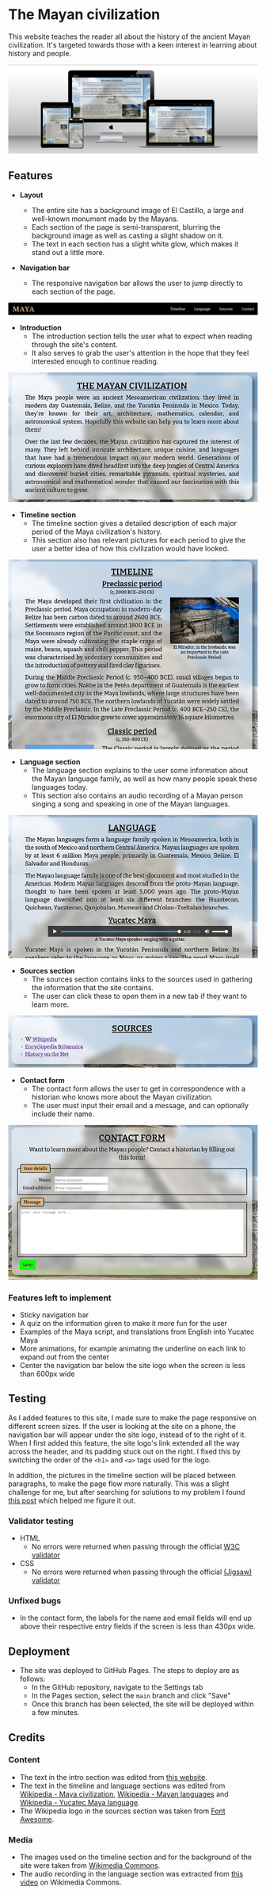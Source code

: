 # The Mayan civilization

This website teaches the reader all about the history of the ancient Mayan civilization. It's targeted towards those with a keen interest in learning about history and people.

![Responsive markup](media/mockup.png)

## Features

- __Layout__
    - The entire site has a background image of El Castillo, a large and well-known monument made by the Mayans.
    - Each section of the page is semi-transparent, blurring the background image as well as casting a slight shadow on it.
    - The text in each section has a slight white glow, which makes it stand out a little more.

- __Navigation bar__
    - The responsive navigation bar allows the user to jump directly to each section of the page.

![Navigation bar](media/navbar.png)

- __Introduction__
    - The introduction section tells the user what to expect when reading through the site's content.
    - It also serves to grab the user's attention in the hope that they feel interested enough to continue reading.

![Introduction section](media/intro.png)

- __Timeline section__
    - The timeline section gives a detailed description of each major period of the Maya civilization's history.
    - This section also has relevant pictures for each period to give the user a better idea of how this civilization would have looked.

![Timeline section](media/timeline.png)

- __Language section__
    - The language section explains to the user some information about the Mayan language family, as well as how many people speak these languages today.
    - This section also contains an audio recording of a Mayan person singing a song and speaking in one of the Mayan languages.

![Language section](media/language.png)

- __Sources section__
    - The sources section contains links to the sources used in gathering the information that the site contains.
    - The user can click these to open them in a new tab if they want to learn more.

![Sources section](media/sources.png)

- __Contact form__
    - The contact form allows the user to get in correspondence with a historian who knows more about the Mayan civilization.
    - The user must input their email and a message, and can optionally include their name.

![Contact form](media/contact.png)

### Features left to implement

- Sticky navigation bar
- A quiz on the information given to make it more fun for the user
- Examples of the Maya script, and translations from English into Yucatec Maya
- More animations, for example animating the underline on each link to expand out from the center
- Center the navigation bar below the site logo when the screen is less than 600px wide

## Testing

As I added features to this site, I made sure to make the page responsive on different screen sizes.
If the user is looking at the site on a phone, the navigation bar will appear under the site logo, instead of to the right of it.
When I first added this feature, the site logo's link extended all the way across the header, and its padding stuck out on the right. I fixed this by switching the order of the `<h1>` and `<a>` tags used for the logo.

In addition, the pictures in the timeline section will be placed between paragraphs, to make the page flow more naturally.
This was a slight challenge for me, but after searching for solutions to my problem I found [this post](https://stackoverflow.com/questions/32559744/using-media-query-and-show-a-div-below-another-div-which-is-written-before) which helped me figure it out.

### Validator testing

- HTML
    - No errors were returned when passing through the official [W3C validator](https://validator.w3.org/nu/?doc=https%3A%2F%2Ftetraxile-ci.github.io%2Fpp1%2F)
- CSS
    - No errors were returned when passing through the official [(Jigsaw) validator](https://jigsaw.w3.org/css-validator/validator?uri=https%3A%2F%2Ftetraxile-ci.github.io%2Fpp1%2F&profile=css3svg&usermedium=all&warning=1&vextwarning=&lang=en)

### Unfixed bugs

- In the contact form, the labels for the name and email fields will end up above their respective entry fields if the screen is less than 430px wide. 

## Deployment

- The site was deployed to GitHub Pages. The steps to deploy are as follows:
    - In the GitHub repository, navigate to the Settings tab
    - In the Pages section, select the `main` branch and click "Save"
    - Once this branch has been selected, the site will be deployed within a few minutes.

## Credits

### Content

- The text in the intro section was edited from [this website](https://www.historyonthenet.com/mayans-overview-civilization).
- The text in the timeline and language sections was edited from [Wikipedia - Maya civilization](https://en.wikipedia.org/wiki/Maya_civilization), [Wikipedia - Mayan languages](https://en.wikipedia.org/wiki/Mayan_languages) and [Wikipedia - Yucatec Maya language](https://en.wikipedia.org/wiki/Yucatec_Maya_language).
- The Wikipedia logo in the sources section was taken from [Font Awesome](https://fontawesome.com/).

### Media

- The images used on the timeline section and for the background of the site were taken from [Wikimedia Commons](https://commons.wikimedia.org).
- The audio recording in the language section was extracted from [this video](https://commons.wikimedia.org/wiki/File:WIKITONGUES-_Manuel_speaking_Yucatecan.webm) on Wikimedia Commons.
